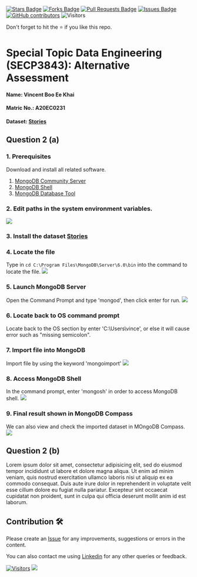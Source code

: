 <a href="https://github.com/drshahizan/SECP3843/stargazers"><img src="https://img.shields.io/github/stars/drshahizan/SECP3843" alt="Stars Badge"/></a>
<a href="https://github.com/drshahizan/SECP3843/network/members"><img src="https://img.shields.io/github/forks/drshahizan/SECP3843" alt="Forks Badge"/></a>
<a href="https://github.com/drshahizan/SECP3843/pulls"><img src="https://img.shields.io/github/issues-pr/drshahizan/SECP3843" alt="Pull Requests Badge"/></a>
<a href="https://github.com/drshahizan/SECP3843/issues"><img src="https://img.shields.io/github/issues/drshahizan/SECP3843" alt="Issues Badge"/></a>
<a href="https://github.com/drshahizan/SECP3843/graphs/contributors"><img alt="GitHub contributors" src="https://img.shields.io/github/contributors/drshahizan/SECP3843?color=2b9348"></a>
![Visitors](https://api.visitorbadge.io/api/visitors?path=https%3A%2F%2Fgithub.com%2Fdrshahizan%2FSECP3843&labelColor=%23d9e3f0&countColor=%23697689&style=flat)

Don't forget to hit the :star: if you like this repo.

# Special Topic Data Engineering (SECP3843): Alternative Assessment

#### Name: Vincent Boo Ee Khai
#### Matric No.: A20EC0231
#### Dataset: [Stories](https://github.com/drshahizan/dataset/tree/main/mongodb/07-stories)

## Question 2 (a)
### 1. Prerequisites
Download and install all related software.
1. [MongoDB Community Server](https://www.mongodb.com/try/download/community)
2. [MongoDB Shell](https://www.mongodb.com/try/download/shell)
3. [MongoDB Database Tool](https://www.mongodb.com/try/download/database-tools)

### 2. Edit paths in the system environment variables.
<img  src="https://github.com/drshahizan/SECP3843/assets/120615951/6e295d38-07d4-4edb-9f5f-8c19660b0f39"></img>

### 3. Install the dataset [Stories](https://github.com/drshahizan/dataset/tree/main/mongodb/07-stories)

### 4. Locate the file
Type in `cd C:\Program Files\MongoDB\Server\6.0\bin` into the command to locate the file.
<img  src="https://github.com/drshahizan/SECP3843/assets/120615951/a899f41c-a6ce-460d-b54c-6413ef93b435"></img>

### 5. Launch MongoDB Server
Open the Command Prompt and type 'mongod', then click enter for run.
<img  src="https://github.com/drshahizan/SECP3843/assets/120615951/390035d9-3fcc-4bd5-9dfc-2cd7e9b06586"></img>

### 6. Locate back to OS command prompt
Locate back to the OS section by enter 'C:\Users\vince', or else it will cause error such as "missing semicolon".

### 7. Import file into MongoDB
Import file by using the keyword 'mongoimport'
<img  src="https://github.com/drshahizan/SECP3843/assets/120615951/f2974038-f894-4340-829e-15e2f087640b"></img>

### 8. Access MongoDB Shell
In the command prompt, enter 'mongosh' in order to access MongoDB shell. 
<img  src="https://github.com/drshahizan/SECP3843/assets/120615951/f5eabe49-fa99-406f-b5e6-04da9365b4bb"></img>

### 9. Final result shown in MongoDB Compass
We can also view and check the imported dataset in MOngoDB Compass.
<img  src="https://github.com/drshahizan/SECP3843/assets/120615951/22bbb32a-1a7e-4657-9854-c463d39a6996"></img>

## Question 2 (b)
Lorem ipsum dolor sit amet, consectetur adipisicing elit, sed do eiusmod tempor incididunt ut labore et dolore magna aliqua. Ut enim ad minim veniam, quis nostrud exercitation ullamco laboris nisi ut aliquip ex ea commodo consequat. Duis aute irure dolor in reprehenderit in voluptate velit esse cillum dolore eu fugiat nulla pariatur. Excepteur sint occaecat cupidatat non proident, sunt in culpa qui officia deserunt mollit anim id est laborum.

## Contribution 🛠️
Please create an [Issue](https://github.com/drshahizan/special-topic-data-engineering/issues) for any improvements, suggestions or errors in the content.

You can also contact me using [Linkedin](https://www.linkedin.com/in/drshahizan/) for any other queries or feedback.

[![Visitors](https://api.visitorbadge.io/api/visitors?path=https%3A%2F%2Fgithub.com%2Fdrshahizan&labelColor=%23697689&countColor=%23555555&style=plastic)](https://visitorbadge.io/status?path=https%3A%2F%2Fgithub.com%2Fdrshahizan)
![](https://hit.yhype.me/github/profile?user_id=81284918)



